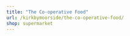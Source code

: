 ```yaml
---
title: "The Co-operative Food"
url: /kirkbymoorside/the-co-operative-food/
shop: supermarket
---
```

